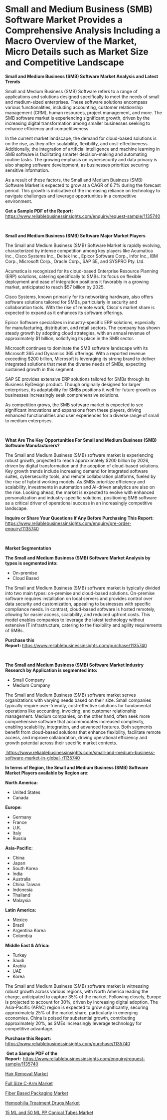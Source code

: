 <p><h1>Small and Medium Business (SMB) Software Market Provides a Comprehensive Analysis Including a Macro Overview of the Market, Micro Details such as Market Size and Competitive Landscape</h1></p><p><strong>Small and Medium Business (SMB) Software Market Analysis and Latest Trends</strong></p>
<p><p>Small and Medium Business (SMB) Software refers to a range of applications and solutions designed specifically to meet the needs of small and medium-sized enterprises. These software solutions encompass various functionalities, including accounting, customer relationship management (CRM), human resources, project management, and more. The SMB software market is experiencing significant growth, driven by the increasing digital transformation among smaller businesses seeking to enhance efficiency and competitiveness. </p><p>In the current market landscape, the demand for cloud-based solutions is on the rise, as they offer scalability, flexibility, and cost-effectiveness. Additionally, the integration of artificial intelligence and machine learning in SMB software is facilitating smarter decision-making and automating routine tasks. The growing emphasis on cybersecurity and data privacy is also shaping software development, as businesses prioritize securing sensitive information. </p><p>As a result of these factors, the Small and Medium Business (SMB) Software Market is expected to grow at a CAGR of 6.7% during the forecast period. This growth is indicative of the increasing reliance on technology to navigate challenges and leverage opportunities in a competitive environment.</p></p>
<p><strong>Get a Sample PDF of the Report:&nbsp;</strong> <a href="https://www.reliablebusinessinsights.com/enquiry/request-sample/1135740?utm_campaign=1121&utm_medium=2&utm_source=Github&utm_content=ia&utm_term=20122024&utm_id=small-and-medium-business-smb-software">https://www.reliablebusinessinsights.com/enquiry/request-sample/1135740</a></p>
<p>&nbsp;</p>
<p><strong>Small and Medium Business (SMB) Software Major Market Players</strong></p>
<p><p>The Small and Medium Business (SMB) Software Market is rapidly evolving, characterized by intense competition among key players like Acumatica Inc., Cisco Systems Inc., Deltek Inc., Epicor Software Corp., Infor Inc., IBM Corp., Microsoft Corp., Oracle Corp., SAP SE, and SYSPRO Pty. Ltd. </p><p>Acumatica is recognized for its cloud-based Enterprise Resource Planning (ERP) solutions, catering specifically to SMBs. Its focus on flexible deployment and ease of integration positions it favorably in a growing market, anticipated to reach $57 billion by 2025.</p><p>Cisco Systems, known primarily for its networking hardware, also offers software solutions tailored for SMBs, particularly in security and collaboration tools. With the rise of remote work, Cisco's market share is expected to expand as it enhances its software offerings.</p><p>Epicor Software specializes in industry-specific ERP solutions, especially for manufacturing, distribution, and retail sectors. The company has shown steady growth by adopting cloud strategies, with an annual revenue of approximately $1 billion, solidifying its place in the SMB sector.</p><p>Microsoft continues to dominate the SMB software landscape with its Microsoft 365 and Dynamics 365 offerings. With a reported revenue exceeding $200 billion, Microsoft is leveraging its strong brand to deliver integrated solutions that meet the diverse needs of SMBs, expecting sustained growth in this segment.</p><p>SAP SE provides extensive ERP solutions tailored for SMBs through its Business ByDesign product. Though originally designed for larger enterprises, its adaptability for SMBs positions it well for future growth as businesses increasingly seek comprehensive solutions.</p><p>As competition grows, the SMB software market is expected to see significant innovations and expansions from these players, driving enhanced functionalities and user experiences for a diverse range of small to medium enterprises.</p></p>
<p>&nbsp;</p>
<p><strong>What Are The Key Opportunities For Small and Medium Business (SMB) Software Manufacturers?</strong></p>
<p><p>The Small and Medium Business (SMB) software market is experiencing robust growth, projected to reach approximately $200 billion by 2026, driven by digital transformation and the adoption of cloud-based solutions. Key growth trends include increasing demand for integrated software suites, cybersecurity tools, and remote collaboration platforms, fueled by the rise of hybrid working models. As SMBs prioritize efficiency and scalability, investments in automation and AI-driven analytics are also on the rise. Looking ahead, the market is expected to evolve with enhanced personalization and industry-specific solutions, positioning SMB software as a critical driver of operational success in an increasingly competitive landscape.</p></p>
<p><strong>Inquire or Share Your Questions If Any Before Purchasing This Report:</strong> <a href="https://www.reliablebusinessinsights.com/enquiry/pre-order-enquiry/1135740?utm_campaign=1121&utm_medium=2&utm_source=Github&utm_content=ia&utm_term=20122024&utm_id=small-and-medium-business-smb-software">https://www.reliablebusinessinsights.com/enquiry/pre-order-enquiry/1135740</a></p>
<p>&nbsp;</p>
<p><strong>Market Segmentation</strong></p>
<p><strong>The Small and Medium Business (SMB) Software Market Analysis by types is segmented into:</strong></p>
<p><ul><li>On-premise</li><li>Cloud Based</li></ul></p>
<p><p>The Small and Medium Business (SMB) software market is typically divided into two main types: on-premise and cloud-based solutions. On-premise software requires installation on local servers and provides control over data security and customization, appealing to businesses with specific compliance needs. In contrast, cloud-based software is hosted remotely, allowing for easier access, scalability, and reduced upfront costs. This model enables companies to leverage the latest technology without extensive IT infrastructure, catering to the flexibility and agility requirements of SMBs.</p></p>
<p><strong>Purchase this Report:&nbsp;</strong><a href="https://www.reliablebusinessinsights.com/purchase/1135740?utm_campaign=1121&utm_medium=2&utm_source=Github&utm_content=ia&utm_term=20122024&utm_id=small-and-medium-business-smb-software">https://www.reliablebusinessinsights.com/purchase/1135740</a></p>
<p>&nbsp;</p>
<p><strong>The Small and Medium Business (SMB) Software Market Industry Research by Application is segmented into:</strong></p>
<p><ul><li>Small Company</li><li>Medium Company</li></ul></p>
<p><p>The Small and Medium Business (SMB) software market serves organizations with varying needs based on their size. Small companies typically require user-friendly, cost-effective solutions for fundamental operations like accounting, invoicing, and customer relationship management. Medium companies, on the other hand, often seek more comprehensive software that accommodates increased complexity, enabling scalability, integration, and advanced features. Both segments benefit from cloud-based solutions that enhance flexibility, facilitate remote access, and improve collaboration, driving operational efficiency and growth potential across their specific market contexts.</p></p>
<p><a href="https://www.reliablebusinessinsights.com/small-and-medium-business-software-market-in-global-r1135740?utm_campaign=1121&utm_medium=2&utm_source=Github&utm_content=ia&utm_term=20122024&utm_id=small-and-medium-business-smb-software">&nbsp;https://www.reliablebusinessinsights.com/small-and-medium-business-software-market-in-global-r1135740</a></p>
<p><strong>In terms of Region, the Small and Medium Business (SMB) Software Market Players available by Region are:</strong></p>
<p>
    <p> <strong> North America: </strong>
        <ul>
            <li>United States</li>
            <li>Canada</li>
        </ul>
        </p> 
    <p> <strong> Europe: </strong>
        <ul>
            <li>Germany</li>
            <li>France</li>
            <li>U.K.</li>
            <li>Italy</li>
            <li>Russia</li>
        </ul>
        </p> 
    <p> <strong> Asia-Pacific: </strong>
        <ul>
            <li>China</li>
            <li>Japan</li>
            <li>South Korea</li>
            <li>India</li>
            <li>Australia</li>
            <li>China Taiwan</li>
            <li>Indonesia</li>
            <li>Thailand</li>
            <li>Malaysia</li>
        </ul>
        </p> 
    <p> <strong> Latin America: </strong>
        <ul>
            <li>Mexico</li>
            <li>Brazil</li>
            <li>Argentina Korea</li>
            <li>Colombia</li>
        </ul>
        </p> 
    <p> <strong> Middle East & Africa: </strong>
        <ul>
            <li>Turkey</li>
            <li>Saudi</li>
            <li>Arabia</li>
            <li>UAE</li>
            <li>Korea</li>
        </ul>
    </p>
    </p>
<p><p>The Small and Medium Business (SMB) software market is witnessing robust growth across various regions, with North America leading the charge, anticipated to capture 35% of the market. Following closely, Europe is projected to account for 30%, driven by increasing digital adoption. The Asia-Pacific (APAC) region is expected to grow significantly, securing approximately 25% of the market share, particularly in emerging economies. China is poised for substantial growth, contributing approximately 20%, as SMEs increasingly leverage technology for competitive advantage.</p></p>
<p><strong>Purchase this Report: </strong><a href="https://www.reliablebusinessinsights.com/purchase/1135740?utm_campaign=1121&utm_medium=2&utm_source=Github&utm_content=ia&utm_term=20122024&utm_id=small-and-medium-business-smb-software">https://www.reliablebusinessinsights.com/purchase/1135740</a></p>
<p>&nbsp;<strong>Get a Sample PDF of the Report:&nbsp;&nbsp;</strong><a href="https://www.reliablebusinessinsights.com/enquiry/request-sample/1135740?utm_campaign=1121&utm_medium=2&utm_source=Github&utm_content=ia&utm_term=20122024&utm_id=small-and-medium-business-smb-software">https://www.reliablebusinessinsights.com/enquiry/request-sample/1135740</a></p>
<p><strong></strong></p>
<p><p><a href="https://www.linkedin.com/pulse/hair-removal-market-size-global-revenue-sales-volume-share-production-o7zge?utm_campaign=1121&utm_medium=2&utm_source=Github&utm_content=ia&utm_term=20122024&utm_id=small-and-medium-business-smb-software">Hair Removal Market</a></p><p><a href="https://github.com/AlisaRowe24/Market-Research-Report-List-1/blob/main/full-size-c-arm-market.md?utm_campaign=1121&utm_medium=2&utm_source=Github&utm_content=ia&utm_term=20122024&utm_id=small-and-medium-business-smb-software">Full Size C-Arm Market</a></p><p><a href="https://www.linkedin.com/pulse/analytics-driven-insights-fiber-based-packaging-market-revenue-fokte?utm_campaign=1121&utm_medium=2&utm_source=Github&utm_content=ia&utm_term=20122024&utm_id=small-and-medium-business-smb-software">Fiber Based Packaging Market</a></p><p><a href="https://www.linkedin.com/pulse/future-growth-trends-hemophilia-treatment-drugs-market-forecasted-efaae?utm_campaign=1121&utm_medium=2&utm_source=Github&utm_content=ia&utm_term=20122024&utm_id=small-and-medium-business-smb-software">Hemophilia Treatment Drugs Market</a></p><p><a href="https://github.com/arvelm4nthig/Market-Research-Report-List-1/blob/main/15-ml-and-50-ml-pp-conical-tubes-market.md?utm_campaign=1121&utm_medium=2&utm_source=Github&utm_content=ia&utm_term=20122024&utm_id=small-and-medium-business-smb-software">15 ML and 50 ML PP Conical Tubes Market</a></p></p>